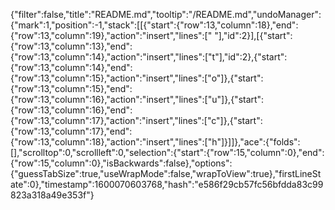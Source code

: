 {"filter":false,"title":"README.md","tooltip":"/README.md","undoManager":{"mark":1,"position":-1,"stack":[[{"start":{"row":13,"column":18},"end":{"row":13,"column":19},"action":"insert","lines":[" "],"id":2}],[{"start":{"row":13,"column":13},"end":{"row":13,"column":14},"action":"insert","lines":["t"],"id":2},{"start":{"row":13,"column":14},"end":{"row":13,"column":15},"action":"insert","lines":["o"]},{"start":{"row":13,"column":15},"end":{"row":13,"column":16},"action":"insert","lines":["u"]},{"start":{"row":13,"column":16},"end":{"row":13,"column":17},"action":"insert","lines":["c"]},{"start":{"row":13,"column":17},"end":{"row":13,"column":18},"action":"insert","lines":["h"]}]]},"ace":{"folds":[],"scrolltop":0,"scrollleft":0,"selection":{"start":{"row":15,"column":0},"end":{"row":15,"column":0},"isBackwards":false},"options":{"guessTabSize":true,"useWrapMode":false,"wrapToView":true},"firstLineState":0},"timestamp":1600070603768,"hash":"e586f29cb57fc56bfdda83c99823a318a49e353f"}